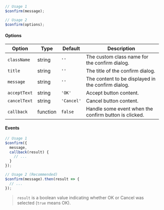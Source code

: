```js
// Usage 1
$confirm(message);

// Usage 2
$confirm(options);
```

#### Options

| Option       | Type     | Default    | Description                                           |
| ------------ | -------- | ---------- | ----------------------------------------------------- |
| `className`  | string   | `''`       | The custom class name for the confirm dialog.         |
| `title`      | string   | `''`       | The title of the confirm dialog.                      |
| `message`    | string   | `''`       | The content to be displayed in the confirm dialog.    |
| `acceptText` | string   | `'OK'`     | Accept button content.                                |
| `cancelText` | string   | `'Cancel'` | Cancel button content.                                |
| `callback`   | function | `false`    | Handle some event when the confirm button is clicked. |

#### Events

```js
// Usage 1
$confirm({
  message,
  callback(result) {
    // ...
  }
});

// Usage 2 (Recommended)
$confirm(message).then(result => {
  // ...
});
```

> `result` is a boolean value indicating whether OK or Cancel was selected (`true` means OK).
